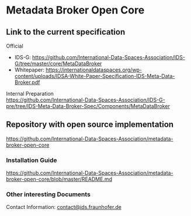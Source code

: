 ﻿# Metadata Broker Open Core 

## Link to the current specification
Official  
* IDS-G: https://github.com/International-Data-Spaces-Association/IDS-G/tree/master/core/MetaDataBroker
* Whitepaper: https://internationaldataspaces.org/wp-content/uploads/IDSA-White-Paper-Specification-IDS-Meta-Data-Broker.pdf

Internal Preparation  
https://github.com/International-Data-Spaces-Association/IDS-G-pre/tree/IDS-Meta-Data-Broker-Spec/Components/MetaDataBroker

## Repository with open source implementation
https://github.com/International-Data-Spaces-Association/metadata-broker-open-core

### Installation Guide
https://github.com/International-Data-Spaces-Association/metadata-broker-open-core/blob/master/README.md

### Other interesting Documents

Contact Information: contact@ids.fraunhofer.de
